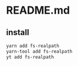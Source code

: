 # README.md

    

## install

```bash
yarn add fs-realpath
yarn-tool add fs-realpath
yt add fs-realpath
```


